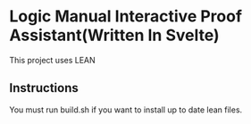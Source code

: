 # Logic Manual Interactive Proof Assistant(Written In Svelte)
This project uses LEAN 

## Instructions
You must run build.sh if you want to install up to date lean files.

